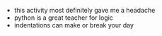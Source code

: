 - this activity most definitely gave me a headache
- python is a great teacher for logic
- indentations can make or break your day
